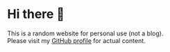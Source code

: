 # Hi there 👋

This is a random website for personal use (not a blog).\
Please visit my [GitHub profile](https://github.com/kermanx) for actual content.

